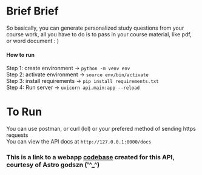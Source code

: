 # Brief Brief  
So basically, you can generate personalized study questions from your course work, all you have to do is to pass in your course material, like pdf, or word document : ) 

#### How to run
Step 1: create environment -> `python -m venv env`  
Step 2: activate environment -> `source env/bin/activate`  
Step 3: install requirements -> `pip install requirements.txt`  
Step 4: Run server -> `uvicorn api.main:app --reload`

# To Run
You can use postman, or curl (lol) or your prefered method of sending https requests  
You can view the API docs at `http://127.0.0.1:8000/docs`

### This is a link to a webapp <a href="https://github.com/godszn/WonderQUI">codebase</a> created for this API, courtesy of Astro godszn ('^_^)
